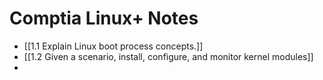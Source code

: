 # Comptia Linux+ Notes
- [[1.1 Explain Linux boot process concepts.]]
- [[1.2 Given a scenario, install, configure, and monitor kernel modules]]
- 